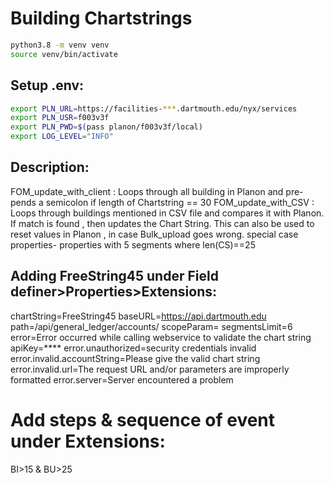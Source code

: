 # Building Chartstrings
```bash
python3.8 -m venv venv
source venv/bin/activate
```

## Setup .env:
```bash
export PLN_URL=https://facilities-***.dartmouth.edu/nyx/services
export PLN_USR=f003v3f
export PLN_PWD=$(pass planon/f003v3f/local)
export LOG_LEVEL="INFO"
```
## Description:
FOM_update_with_client :
    Loops through all building in Planon and pre-pends a semicolon if length of Chartstring == 30
FOM_update_with_CSV :
    Loops through buildings mentioned in CSV file and compares it with Planon. If match is found , then updates the Chart String. This can also be used to reset values in Planon , in case Bulk_upload goes wrong.
    special case properties- properties with 5 segments where len(CS)==25

 ## Adding FreeString45 under Field definer>Properties>Extensions:
chartString=FreeString45
baseURL=https://api.dartmouth.edu
path=/api/general_ledger/accounts/
scopeParam=
segmentsLimit=6
error=Error occurred while calling webservice to validate the chart string
apiKey=****
error.unauthorized=security credentials invalid
error.invalid.accountString=Please give the valid chart string
error.invalid.url=The request URL and/or parameters are improperly formatted
error.server=Server encountered a problem

# Add steps & sequence of event under Extensions:
BI>15 & BU>25 
